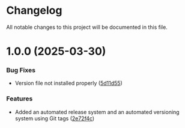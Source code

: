 # Changelog

All notable changes to this project will be documented in this file.

# 1.0.0 (2025-03-30)


### Bug Fixes

* Version file not installed properly ([5d11d55](https://github.com/B3DScanner/cmake-sparsehash/commit/5d11d55d2a9259aa458f76bff038b9599bafee3b))


### Features

* Added an automated release system and an automated versioning system using Git tags ([2e72f4c](https://github.com/B3DScanner/cmake-sparsehash/commit/2e72f4cc1db05aee4038f805045cc6c417c999e9))
